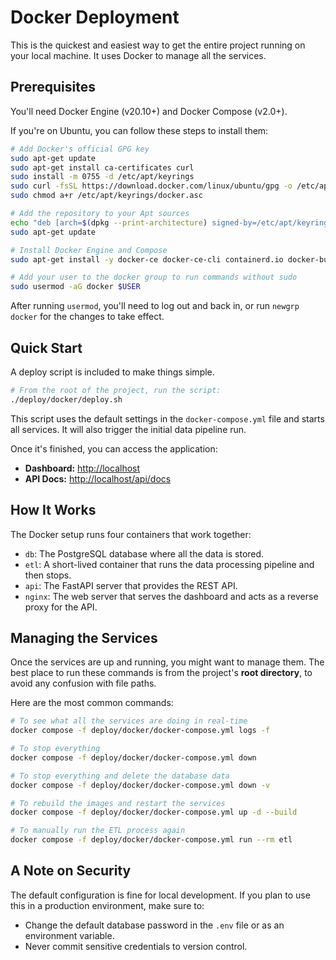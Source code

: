 # Docker Deployment

This is the quickest and easiest way to get the entire project running on your local machine. It uses Docker to manage all the services.

## Prerequisites

You'll need Docker Engine (v20.10+) and Docker Compose (v2.0+).

If you're on Ubuntu, you can follow these steps to install them:

```bash
# Add Docker's official GPG key
sudo apt-get update
sudo apt-get install ca-certificates curl
sudo install -m 0755 -d /etc/apt/keyrings
sudo curl -fsSL https://download.docker.com/linux/ubuntu/gpg -o /etc/apt/keyrings/docker.asc
sudo chmod a+r /etc/apt/keyrings/docker.asc

# Add the repository to your Apt sources
echo "deb [arch=$(dpkg --print-architecture) signed-by=/etc/apt/keyrings/docker.asc] https://download.docker.com/linux/ubuntu $(. /etc/os-release && echo "$VERSION_CODENAME") stable" | sudo tee /etc/apt/sources.list.d/docker.list > /dev/null
sudo apt-get update

# Install Docker Engine and Compose
sudo apt-get install -y docker-ce docker-ce-cli containerd.io docker-buildx-plugin docker-compose-plugin

# Add your user to the docker group to run commands without sudo
sudo usermod -aG docker $USER
```

After running `usermod`, you'll need to log out and back in, or run `newgrp docker` for the changes to take effect.

## Quick Start

A deploy script is included to make things simple.

```bash
# From the root of the project, run the script:
./deploy/docker/deploy.sh
```

This script uses the default settings in the `docker-compose.yml` file and starts all services. It will also trigger the initial data pipeline run.

Once it's finished, you can access the application:
- **Dashboard:** [http://localhost](http://localhost)
- **API Docs:** [http://localhost/api/docs](http://localhost/api/docs)

## How It Works

The Docker setup runs four containers that work together:

- `db`: The PostgreSQL database where all the data is stored.
- `etl`: A short-lived container that runs the data processing pipeline and then stops.
- `api`: The FastAPI server that provides the REST API.
- `nginx`: The web server that serves the dashboard and acts as a reverse proxy for the API.

## Managing the Services

Once the services are up and running, you might want to manage them. The best place to run these commands is from the project's **root directory**, to avoid any confusion with file paths.

Here are the most common commands:

```bash
# To see what all the services are doing in real-time
docker compose -f deploy/docker/docker-compose.yml logs -f

# To stop everything
docker compose -f deploy/docker/docker-compose.yml down

# To stop everything and delete the database data
docker compose -f deploy/docker/docker-compose.yml down -v

# To rebuild the images and restart the services
docker compose -f deploy/docker/docker-compose.yml up -d --build

# To manually run the ETL process again
docker compose -f deploy/docker/docker-compose.yml run --rm etl
```

## A Note on Security

The default configuration is fine for local development. If you plan to use this in a production environment, make sure to:
- Change the default database password in the `.env` file or as an environment variable.
- Never commit sensitive credentials to version control.
